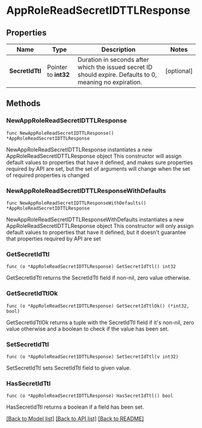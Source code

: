 # AppRoleReadSecretIDTTLResponse


## Properties

Name | Type | Description | Notes
------------ | ------------- | ------------- | -------------
**SecretIdTtl** | Pointer to **int32** | Duration in seconds after which the issued secret ID should expire. Defaults to 0, meaning no expiration. | [optional] 



## Methods


### NewAppRoleReadSecretIDTTLResponse

`func NewAppRoleReadSecretIDTTLResponse() *AppRoleReadSecretIDTTLResponse`

NewAppRoleReadSecretIDTTLResponse instantiates a new AppRoleReadSecretIDTTLResponse object
This constructor will assign default values to properties that have it defined,
and makes sure properties required by API are set, but the set of arguments
will change when the set of required properties is changed

### NewAppRoleReadSecretIDTTLResponseWithDefaults

`func NewAppRoleReadSecretIDTTLResponseWithDefaults() *AppRoleReadSecretIDTTLResponse`

NewAppRoleReadSecretIDTTLResponseWithDefaults instantiates a new AppRoleReadSecretIDTTLResponse object
This constructor will only assign default values to properties that have it defined,
but it doesn't guarantee that properties required by API are set


### GetSecretIdTtl

`func (o *AppRoleReadSecretIDTTLResponse) GetSecretIdTtl() int32`

GetSecretIdTtl returns the SecretIdTtl field if non-nil, zero value otherwise.

### GetSecretIdTtlOk

`func (o *AppRoleReadSecretIDTTLResponse) GetSecretIdTtlOk() (*int32, bool)`

GetSecretIdTtlOk returns a tuple with the SecretIdTtl field if it's non-nil, zero value otherwise
and a boolean to check if the value has been set.

### SetSecretIdTtl

`func (o *AppRoleReadSecretIDTTLResponse) SetSecretIdTtl(v int32)`

SetSecretIdTtl sets SecretIdTtl field to given value.


### HasSecretIdTtl

`func (o *AppRoleReadSecretIDTTLResponse) HasSecretIdTtl() bool`

HasSecretIdTtl returns a boolean if a field has been set.









[[Back to Model list]](../README.md#documentation-for-models) [[Back to API list]](../README.md#documentation-for-api-endpoints) [[Back to README]](../README.md)



